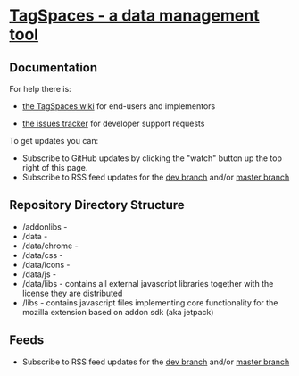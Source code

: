# [TagSpaces - a data management tool](http://tagspaces.org/)

## Documentation

For help there is:
- [the TagSpaces wiki](https://github.com/uggrock/tagspaces/wiki) for end-users and implementors

- [the issues tracker](https://github.com/uggrock/tagspaces/issues) for developer support requests

To get updates you can:
- Subscribe to GitHub updates by clicking the "watch" button up the top right of this page.
- Subscribe to RSS feed updates for the [dev branch](https://github.com/uggrock/tagspaces/commits/dev.atom) and/or [master branch](https://github.com/uggrock/tagspaces/commits/master.atom)


## Repository Directory Structure

* /addonlibs - 
* /data - 
* /data/chrome - 
* /data/css - 
* /data/icons -
* /data/js -
* /data/libs - contains all external javascript libraries together with the license they are distributed 
* /libs - contains javascript files implementing core functionality for the mozilla extension based on addon sdk (aka jetpack) 

## Feeds
 
- Subscribe to RSS feed updates for the [dev branch](https://github.com/uggrock/tagspaces/commits/dev.atom) and/or [master branch](https://github.com/uggrock/tagspace/commits/master.atom)